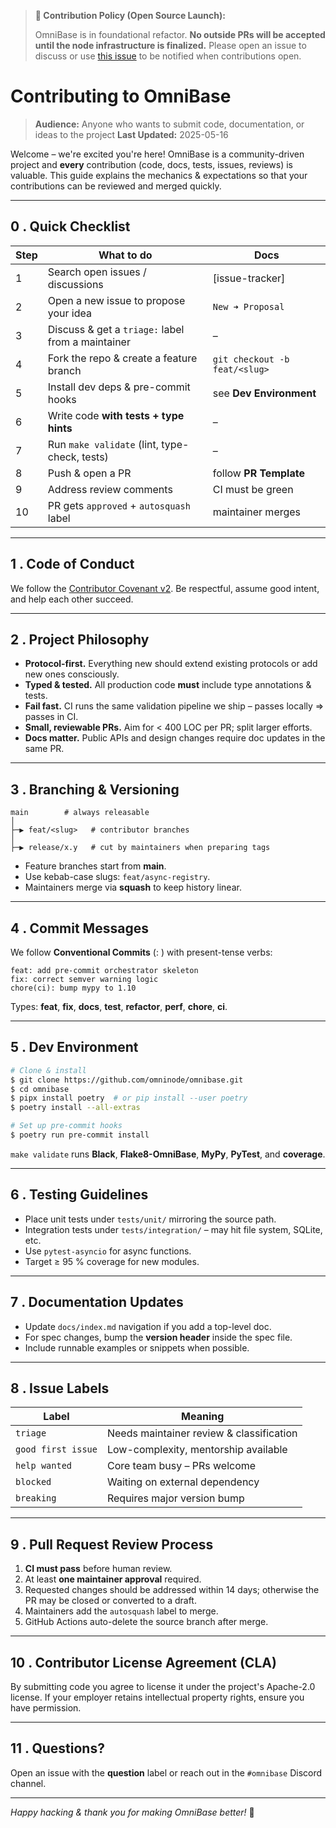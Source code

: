 > **🚧 Contribution Policy (Open Source Launch):**
>
> OmniBase is in foundational refactor. **No outside PRs will be accepted until the node infrastructure is finalized.**
> Please open an issue to discuss or use [this issue](link-to-notify-issue) to be notified when contributions open.

# Contributing to OmniBase

> **Audience:** Anyone who wants to submit code, documentation, or ideas to the project
> **Last Updated:** 2025-05-16

Welcome – we're excited you're here!  OmniBase is a community-driven project and **every** contribution (code, docs, tests, issues, reviews) is valuable.  This guide explains the mechanics & expectations so that your contributions can be reviewed and merged quickly.

---

## 0 .  Quick Checklist

| Step | What to do | Docs |
|------|------------|------|
| 1 | Search open issues / discussions | [issue-tracker] |
| 2 | Open a new issue to propose your idea | `New ➜ Proposal` |
| 3 | Discuss & get a `triage:` label from a maintainer |  – |
| 4 | Fork the repo & create a feature branch | `git checkout -b feat/<slug>` |
| 5 | Install dev deps & pre-commit hooks | see **Dev Environment** |
| 6 | Write code **with tests + type hints** |  – |
| 7 | Run `make validate` (lint, type-check, tests) |  – |
| 8 | Push & open a PR | follow **PR Template** |
| 9 | Address review comments | CI must be green |
| 10 | PR gets `approved` + `autosquash` label | maintainer merges |

---

## 1 .  Code of Conduct

We follow the [Contributor Covenant v2](https://contributor-covenant.org).  Be respectful, assume good intent, and help each other succeed.

---

## 2 .  Project Philosophy

* **Protocol-first.**  Everything new should extend existing protocols or add new ones consciously.
* **Typed & tested.**  All production code **must** include type annotations & tests.
* **Fail fast.**  CI runs the same validation pipeline we ship – passes locally ⇒ passes in CI.
* **Small, reviewable PRs.**  Aim for < 400 LOC per PR; split larger efforts.
* **Docs matter.**  Public APIs and design changes require doc updates in the same PR.

---

## 3 .  Branching & Versioning

```text
main        # always releasable
│
├─▶ feat/<slug>   # contributor branches
│
├─▶ release/x.y   # cut by maintainers when preparing tags
````

* Feature branches start from **main**.
* Use kebab-case slugs: `feat/async-registry`.
* Maintainers merge via **squash** to keep history linear.

---

## 4 .  Commit Messages

We follow **Conventional Commits** (<type>: <subject>) with present-tense verbs:

```text
feat: add pre-commit orchestrator skeleton
fix: correct semver warning logic
chore(ci): bump mypy to 1.10
```

Types: **feat**, **fix**, **docs**, **test**, **refactor**, **perf**, **chore**, **ci**.

---

## 5 .  Dev Environment

```bash
# Clone & install
$ git clone https://github.com/omninode/omnibase.git
$ cd omnibase
$ pipx install poetry  # or pip install --user poetry
$ poetry install --all-extras

# Set up pre-commit hooks
$ poetry run pre-commit install
```

`make validate` runs **Black**, **Flake8-OmniBase**, **MyPy**, **PyTest**, and **coverage**.

---

## 6 .  Testing Guidelines

* Place unit tests under `tests/unit/` mirroring the source path.
* Integration tests under `tests/integration/` – may hit file system, SQLite, etc.
* Use `pytest-asyncio` for async functions.
* Target ≥ 95 % coverage for new modules.

---

## 7 .  Documentation Updates

* Update `docs/index.md` navigation if you add a top-level doc.
* For spec changes, bump the **version header** inside the spec file.
* Include runnable examples or snippets when possible.

---

## 8 .  Issue Labels

| Label              | Meaning                                  |
| ------------------ | ---------------------------------------- |
| `triage`           | Needs maintainer review & classification |
| `good first issue` | Low-complexity, mentorship available     |
| `help wanted`      | Core team busy – PRs welcome             |
| `blocked`          | Waiting on external dependency           |
| `breaking`         | Requires major version bump              |

---

## 9 .  Pull Request Review Process

1. **CI must pass** before human review.
2. At least **one maintainer approval** required.
3. Requested changes should be addressed within 14 days; otherwise the PR may be closed or converted to a draft.
4. Maintainers add the `autosquash` label to merge.
5. GitHub Actions auto-delete the source branch after merge.

---

## 10 .  Contributor License Agreement (CLA)

By submitting code you agree to license it under the project's Apache-2.0 license.  If your employer retains intellectual property rights, ensure you have permission.

---

## 11 .  Questions?

Open an issue with the **question** label or reach out in the `#omnibase` Discord channel.

---

*Happy hacking & thank you for making OmniBase better!*  🎉
